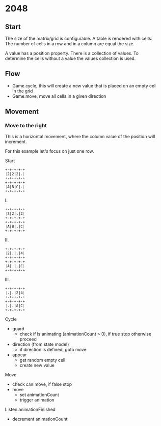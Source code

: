 # 2048

## Start

The size of the matrix/grid is configurable.
A table is rendered with cells. The number of cells in a row and in a column are equal the size.

A value has a position property. There is a collection of values. To determine the cells without a value the values 
collection is used.

## Flow

- Game.cycle, this will create a new value that is placed on an empty cell in the grid
- Game.move, move all cells in a given direction


## Movement

### Move to the right

This is a horizontal movement, where the column value of the position will increment.
 
For this example let's focus on just one row.

Start
```
+-+-+-+-+
|2|2|2|.|
+-+-+-+-+
+-+-+-+-+
|A|B|C|.|
+-+-+-+-+
```

I. 
```
+-+-+-+-+
|2|2|.|2|
+-+-+-+-+
+-+-+-+-+
|A|B|.|C|
+-+-+-+-+
```

II.
```
+-+-+-+-+
|2|.|.|4|
+-+-+-+-+
+-+-+-+-+
|A|.|.|C|
+-+-+-+-+
```

III.
```
+-+-+-+-+
|.|.|2|4|
+-+-+-+-+
+-+-+-+-+
|.|.|A|C|
+-+-+-+-+
```

Cycle

- guard
    - check if is animating (animationCount > 0), if true stop otherwise proceed
- direction (from state model)
    - if direction is defined, goto move
- appear
    - get random empty cell
    - create new value

Move

- check can move, if false stop
- move
    - set animationCount
    - trigger animation

Listen:animationFinished

- decrement animationCount


